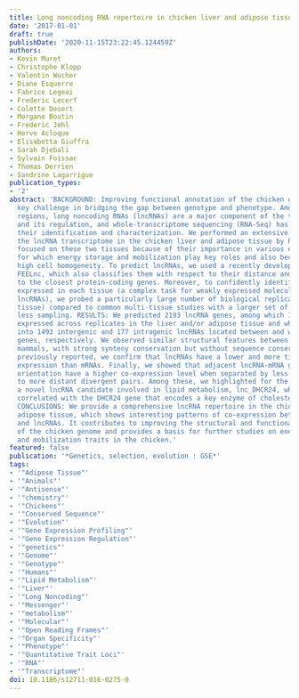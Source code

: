 ```yaml
---
title: Long noncoding RNA repertoire in chicken liver and adipose tissue.
date: '2017-01-01'
draft: true
publishDate: '2020-11-15T23:22:45.124459Z'
authors:
- Kevin Muret
- Christophe Klopp
- Valentin Wucher
- Diane Esquerre
- Fabrice Legeai
- Frederic Lecerf
- Colette Desert
- Morgane Boutin
- Frederic Jehl
- Herve Acloque
- Elisabetta Giuffra
- Sarah Djebali
- Sylvain Foissac
- Thomas Derrien
- Sandrine Lagarrigue
publication_types:
- '2'
abstract: 'BACKGROUND: Improving functional annotation of the chicken genome is a
  key challenge in bridging the gap between genotype and phenotype. Among all transcribed
  regions, long noncoding RNAs (lncRNAs) are a major component of the transcriptome
  and its regulation, and whole-transcriptome sequencing (RNA-Seq) has greatly improved
  their identification and characterization. We performed an extensive profiling of
  the lncRNA transcriptome in the chicken liver and adipose tissue by RNA-Seq. We
  focused on these two tissues because of their importance in various economical traits
  for which energy storage and mobilization play key roles and also because of their
  high cell homogeneity. To predict lncRNAs, we used a recently developed tool called
  FEELnc, which also classifies them with respect to their distance and strand orientation
  to the closest protein-coding genes. Moreover, to confidently identify the genes/transcripts
  expressed in each tissue (a complex task for weakly expressed molecules such as
  lncRNAs), we probed a particularly large number of biological replicates (16 per
  tissue) compared to common multi-tissue studies with a larger set of tissues but
  less sampling. RESULTS: We predicted 2193 lncRNA genes, among which 1670 were robustly
  expressed across replicates in the liver and/or adipose tissue and which were classified
  into 1493 intergenic and 177 intragenic lncRNAs located between and within protein-coding
  genes, respectively. We observed similar structural features between chickens and
  mammals, with strong synteny conservation but without sequence conservation. As
  previously reported, we confirm that lncRNAs have a lower and more tissue-specific
  expression than mRNAs. Finally, we showed that adjacent lncRNA-mRNA genes in divergent
  orientation have a higher co-expression level when separated by less than 1 kb compared
  to more distant divergent pairs. Among these, we highlighted for the first time
  a novel lncRNA candidate involved in lipid metabolism, lnc_DHCR24, which is highly
  correlated with the DHCR24 gene that encodes a key enzyme of cholesterol biosynthesis.
  CONCLUSIONS: We provide a comprehensive lncRNA repertoire in the chicken liver and
  adipose tissue, which shows interesting patterns of co-expression between mRNAs
  and lncRNAs. It contributes to improving the structural and functional annotation
  of the chicken genome and provides a basis for further studies on energy storage
  and mobilization traits in the chicken.'
featured: false
publication: '*Genetics, selection, evolution : GSE*'
tags:
- '"Adipose Tissue"'
- '"Animals"'
- '"Antisense"'
- '"chemistry"'
- '"Chickens"'
- '"Conserved Sequence"'
- '"Evolution"'
- '"Gene Expression Profiling"'
- '"Gene Expression Regulation"'
- '"genetics"'
- '"Genome"'
- '"Genotype"'
- '"Humans"'
- '"Lipid Metabolism"'
- '"Liver"'
- '"Long Noncoding"'
- '"Messenger"'
- '"metabolism"'
- '"Molecular"'
- '"Open Reading Frames"'
- '"Organ Specificity"'
- '"Phenotype"'
- '"Quantitative Trait Loci"'
- '"RNA"'
- '"Transcriptome"'
doi: 10.1186/s12711-016-0275-0
---
```


